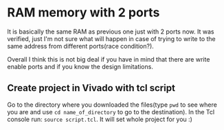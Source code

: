 # RAM memory with 2 ports
It is basically the same RAM as previous one just with 2 ports now. It was verified, just I'm not sure what will happen in case of trying to write to the same 
address from different ports(race condition?). 

Overall I think this is not big deal if you have in mind that there are write enable ports and if you know the design limitations. 

## Create project in Vivado with tcl script
Go to the directory where you downloaded the files(type `pwd` to see where you are and use `cd name_of_directory` to go to the destination).
In the Tcl console run: `source script.tcl`. It will set whole project for you :)
